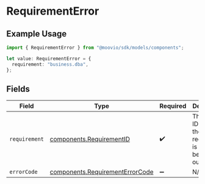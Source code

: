 # RequirementError

## Example Usage

```typescript
import { RequirementError } from "@moovio/sdk/models/components";

let value: RequirementError = {
  requirement: "business.dba",
};
```

## Fields

| Field                                                                              | Type                                                                               | Required                                                                           | Description                                                                        |
| ---------------------------------------------------------------------------------- | ---------------------------------------------------------------------------------- | ---------------------------------------------------------------------------------- | ---------------------------------------------------------------------------------- |
| `requirement`                                                                      | [components.RequirementID](../../models/components/requirementid.md)               | :heavy_check_mark:                                                                 | The unique ID of what the requirement is asking to be filled out.                  |
| `errorCode`                                                                        | [components.RequirementErrorCode](../../models/components/requirementerrorcode.md) | :heavy_minus_sign:                                                                 | N/A                                                                                |